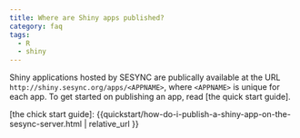 ```yaml
---
title: Where are Shiny apps published?
category: faq
tags:
  - R
  - shiny
---
```



Shiny applications hosted by SESYNC are publically available at the URL `http://shiny.sesync.org/apps/<APPNAME>`, where `<APPNAME>` is unique for each app. To get started on publishing an app, read [the quick start guide].

[the chick start guide]: {{quickstart/how-do-i-publish-a-shiny-app-on-the-sesync-server.html | relative_url }}
